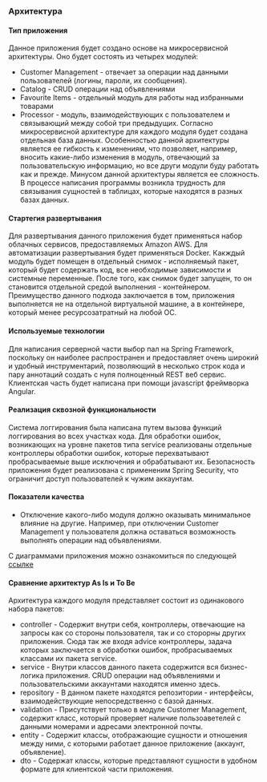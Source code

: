 ### Архитектура
#### Тип приложения
  Данное приложения будет создано основе на микросервисной архитектуры. Оно будет состоять из четырех модулей: <br>
- Customer Management - отвечает за операции над данными пользователей (логины, пароли, их сообщения). 
- Сatalog - CRUD операции над объявлениями
- Favourite Items - отдельный модуль для работы над избранными товарами
- Processor - модуль, взаимодействующих с пользователем и связывающий между собой три предыдущих.
Согласно микросервисной архитектуре для каждого модуля будет создана отдельная база данных.
Особенностью данной архитектуры является ее гибкость к изменениям, что позволяет, например, вносить какие-либо изменения в модуль, отвечающий за пользовательскую информацию, но все други модули буду работать как и прежде. Минусом данной архитектуры является ее сложность. В процессе написания программы возникла трудность для связывания сущностей в таблицах, которые находятся в разных базах данных.
 
#### Стартегия развертывания
  Для развертывания данного приложения будет применяться набор облачных сервисов, предоставляемых Amazon AWS. Для автоматизации развертывания будет применяться Docker. Какждый модуль будет помещен в отдельный снимок - исполняемый пакет, который будет содержать код, все необходимые зависимости и системные переменные. После того, как снимок будет запущен, то он становится отдельной средой выполнения - контейнером. Преимущество данного подхода заключается в том, приложения выполняется не на отдельной виртуальной машине, а в контейнере, который менее ресурсозатратный на любой ОС.

#### Используемые технологии
  Для написания серверной части выбор пал на Spring Framework, поскольку он наиболее распространен и предоставляет очень широкий и удобный инструментарий, позволяющий в несколько строк кода и пару аннотаций создать с нуля полноценный REST веб сервис. Клиентская часть будет написана при помощи javascript фреймворка Angular.
  
#### Реализация сквозной функциональности
  Система логгирования была написана путем вызова функций логгирования во всех участках кода. Для обработки ошибок, возникающих на уровне пакетов типа service реализованы отдельные контроллеры обработки ошибок, которые перехватывают пробрасываемые выше исключения и обрабатывают их. Безопасность приложения будет реализована с примененим Spring Security, что ограничит доступ пользователей к чужим аккаунтам.
  
#### Показатели качества
  - Отключение какого-либо модуля должно оказывать минимальное влияние на другие. Например, при отключении Customer Management у пользователя должна оставаться возможность выполнять операции над объявлениями.

  С диаграммами приложения можно ознакомиться по следующей [ссылке](https://github.com/steppbol/e-Ground/tree/master/Documentation/Diagrams)

#### Сравнение архитектур As Is и To Be
  Архитектура каждого модуля представляет состоит из одинакового набора пакетов:
  - controller - Содержит внутри себя, контроллеры, отвечающие на запросы как со стороны пользователя, так и со сторорны других приложения. Сюда так же входя advice контроллеры, задача которых заключается в обработки ошибок, пробрасываемых классами их пакета service.
  - service - Внутри классов данного пакета содержится вся бизнес-логика приложения. CRUD операции над объявлениями и пользовательскими аккаунтами находятся именно здесь.
  - repository - В данном пакете находятся репозитории - интерфейсы, взаимодействующие непосредственно с базой данных.
  - validation - Присутствует только в модуле Customer Management, содержит класс, который проверяет наличие пользоаветелей с данными номерами и адресами электронной почты.
  - entity - Содержит классы, отображающие сущности и отношения между ними, с которыми работает данное приложение (аккаунт, объявление).
  - dto - Содержат классы, которые представляют сущности в удобном формате для клиентской части приложения.
